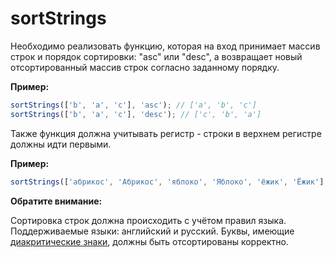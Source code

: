 # sortStrings

Необходимо реализовать функцию, которая на вход принимает массив строк и порядок сортировки: "asc" или "desc",
a возвращает новый отсортированный массив строк согласно заданному порядку.

**Пример:**

```js
sortStrings(['b', 'a', 'c'], 'asc'); // ['a', 'b', 'c']
sortStrings(['b', 'a', 'c'], 'desc'); // ['c', 'b', 'a']
```

Также функция должна учитывать регистр - строки в верхнем регистре должны идти первыми.

**Пример:**
```js
sortStrings(['абрикос', 'Абрикос', 'яблоко', 'Яблоко', 'ёжик', 'Ёжик'], 'asc'); // ['Абрикос', 'абрикос', 'Ёжик', 'ёжик', 'Яблоко', 'яблоко']
```

**Обратите внимание:** 

Сортировка строк должна происходить с учётом правил языка. Поддерживаемые языки: английский и русский.
Буквы, имеющие [диакритические знаки](https://ru.wikipedia.org/wiki/%D0%94%D0%B8%D0%B0%D0%BA%D1%80%D0%B8%D1%82%D0%B8%D1%87%D0%B5%D1%81%D0%BA%D0%B8%D0%B5_%D0%B7%D0%BD%D0%B0%D0%BA%D0%B8),
должны быть отсортированы корректно.